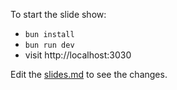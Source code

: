 To start the slide show:

- `bun install`
- `bun run dev`
- visit http://localhost:3030

Edit the [slides.md](./slides.md) to see the changes.
